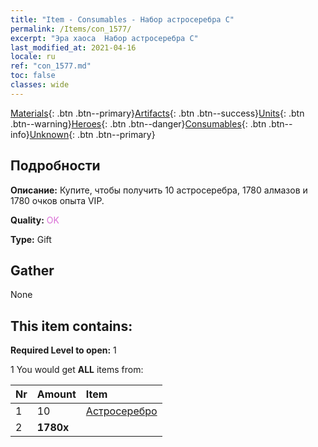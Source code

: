 ```yaml
---
title: "Item - Consumables - Набор астросеребра C"
permalink: /Items/con_1577/
excerpt: "Эра хаоса  Набор астросеребра C"
last_modified_at: 2021-04-16
locale: ru
ref: "con_1577.md"
toc: false
classes: wide
---
```

 [Materials](/ru/Items/){: .btn .btn--primary}[Artifacts](/ru/Items/Artifacts/){: .btn .btn--success}[Units](/ru/Items/Units/){: .btn .btn--warning}[Heroes](/ru/Items/Heroes/){: .btn .btn--danger}[Consumables](/ru/Items/Consumables/){: .btn .btn--info}[Unknown](/ru/Items/Unknown/){: .btn .btn--primary}

## Подробности
 **Описание:** Купите, чтобы получить 10 астросеребра, 1780 алмазов и 1780 очков опыта VIP.

 **Quality:** <span style="color: #DA70D6">OK</span>

 **Type:** Gift

## Gather

  None

## This item contains:

 **Required Level to open:** 1

 1 You would get **ALL** items  from:

  | Nr | Amount |     Item    |
  |:---|:-------|:------------|
  | 1 | 10 | [Астросеребро](/ru/Items/con_969/) |  | 
  | 2 |  **1780x** | <i class="fas fa-gem"/> |  | 

